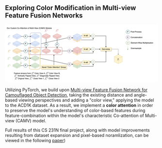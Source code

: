 ## Exploring Color Modification in Multi-view Feature Fusion Networks

![Custom ColorView Figure](readme/figure.png)

Utilizing PyTorch, we build upon [Multi-view Feature Fusion Network for Camouflaged Object Detection](https://openaccess.thecvf.com/content/WACV2023/papers/Zheng_MFFN_Multi-View_Feature_Fusion_Network_for_Camouflaged_Object_Detection_WACV_2023_paper.pdf), taking the existing distance and angle-based viewing perspectives and adding a "color view," applying the model to the ACD1K dataset. As a result, we implement a **color attention** in order to preserve the model's understanding of color-based features during feature-combination within the model's characteristic Co-attention of Multi-view (CAMV) model.

Full results of this CS 231N final project, along with model improvements resulting from dataset expansion and pixel-based noramlization, can be viewed in the following [paper](https://github.com/nathanjzhao/ColorView/blob/master/readme/Exploring%20Color%20Modification%20in%20Multi-view%20Feature%20Fusion%20Networks.pdf))

